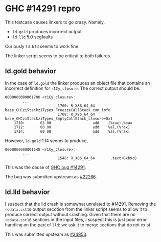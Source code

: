 # GHC #14291 repro

This testcase causes linkers to go crazy. Namely,

 * `ld.gold` produces incorrect output
 * `ld.lld` 5.0 segfaults

Curiously `ld.bfd` seems to work fine.

The linker script seems to be critical to both failures.

## ld.gold behavior

In the case of `ld.gold` the linker produces an object file that contains an
incorrect definition for `r1Cy_closure`. The correct output should be:
```
0000000000001700 <r1Cy_closure>:
        ...
                        1700: R_X86_64_64       base_GHCziStackziTypes_FreezzeCallStack_con_info
                        1708: R_X86_64_64       base_GHCziStackziTypes_EmptyCallStack_closure+0x1
    1710:       03 00                   add    (%rax),%eax
    1712:       00 00                   add    %al,(%rax)
    1714:       00 00                   add    %al,(%rax)
```
However, `ld.gold` 1.14 seems to produce,
```
0000000000001548 <r1Cy_closure>:
        ...
                        1548: R_X86_64_64       .text+0xb9c8
```

This was the cause of [GHC bug #14291](https://ghc.haskell.org/trac/ghc/ticket/14291).

The bug was submitted upstream as
[#22266](https://sourceware.org/bugzilla/show_bug.cgi?id=22266).

## ld.lld behavior

I suspect that the lld crash is somewhat unrelated to #14291. Removing the
`rodata.cst16` output secction from the linker script seems to allow it to 
produce correct output without crashing. Given that there are no `rodata.cst16`
sections in the input files, I suspect this is just poor error handling on the
part of `lld`: we ask it to merge sections that do not exist.

This was submitted upsteam as [#34853](https://bugs.llvm.org/show_bug.cgi?id=34853).
